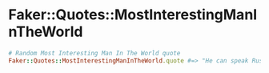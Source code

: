 # Faker::Quotes::MostInterestingManInTheWorld

```ruby
# Random Most Interesting Man In The World quote
Faker::Quotes::MostInterestingManInTheWorld.quote #=> "He can speak Russian… in French"
```
